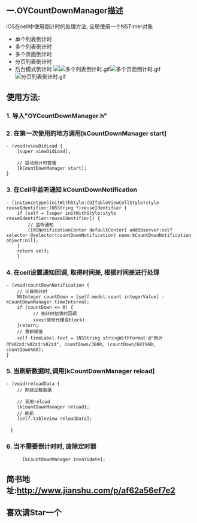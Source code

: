 ## 一.OYCountDownManager描述
iOS在cell中使用倒计时的处理方法, 全局使用一个NSTimer对象
* 单个列表倒计时
* 多个列表倒计时
* 多个页面倒计时
* 分页列表倒计时
* 后台模式倒计时
![](https://github.com/herobin22/OYCountDownManager/raw/master/Source/single.gif)![多个列表倒计时.gif](http://upload-images.jianshu.io/upload_images/1646270-1aeb8d0096ed02c9.gif?imageMogr2/auto-orient/strip)![多个页面倒计时.gif](http://upload-images.jianshu.io/upload_images/1646270-215ec89ec4db5042.gif?imageMogr2/auto-orient/strip)![分页列表倒计时.gif](http://upload-images.jianshu.io/upload_images/1646270-2006d5c20996175b.gif?imageMogr2/auto-orient/strip)

## 使用方法: 
### 1. 导入"OYCountDownManager.h"
### 2. 在第一次使用的地方调用[kCountDownManager start]
    - (void)viewDidLoad {
        [super viewDidLoad];
    
        // 启动倒计时管理
        [kCountDownManager start];
    }
### 3. 在Cell中监听通知 kCountDownNotification
```
- (instancetype)initWithStyle:(UITableViewCellStyle)style reuseIdentifier:(NSString *)reuseIdentifier {
    if (self = [super initWithStyle:style reuseIdentifier:reuseIdentifier]) {
        // 监听通知
        [[NSNotificationCenter defaultCenter] addObserver:self selector:@selector(countDownNotification) name:kCountDownNotification object:nil];
    }
    return self;
    }
```
### 4. 在cell设置通知回调, 取得时间差, 根据时间差进行处理
```
- (void)countDownNotification {
    // 计算倒计时
    NSInteger countDown = [self.model.count integerValue] - kCountDownManager.timeInterval;
    if (countDown <= 0) {
          // 倒计时结束时回调
          xxxx(使用代理或block)
    }return;
    // 重新赋值
    self.timeLabel.text = [NSString stringWithFormat:@"倒计时%02zd:%02zd:%02zd", countDown/3600, (countDown/60)%60, countDown%60];
}
```
### 5. 当刷新数据时,调用[kCountDownManager reload]
    - (void)reloadData {
        // 网络加载数据
    
        // 调用reload
        [kCountDownManager reload];
        // 刷新
        [self.tableView reloadData];
    }
### 6. 当不需要倒计时时, 废除定时器
```
      [kCountDownManager invalidate];
```


## 简书地址:http://www.jianshu.com/p/af62a56ef7e2
## 喜欢请Star一个
